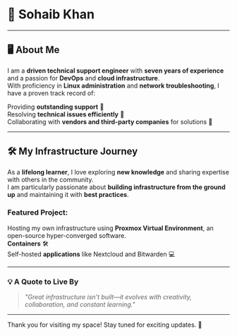 # 🌟 Sohaib Khan

---

## 🖥️ **About Me**

I am a **driven technical support engineer** with **seven years of experience** and a passion for **DevOps** and **cloud infrastructure**.  
With proficiency in **Linux administration** and **network troubleshooting**, I have a proven track record of:

 Providing **outstanding support** 🤝  
 Resolving **technical issues efficiently** 🚀  
 Collaborating with **vendors and third-party companies** for solutions 🔧  

---

## 🛠️ **My Infrastructure Journey**

As a **lifelong learner**, I love exploring **new knowledge** and sharing expertise with others in the community.  
I am particularly passionate about **building infrastructure from the ground up** and maintaining it with **best practices**.  

### Featured Project:
  Hosting my own infrastructure using **Proxmox Virtual Environment**, an open-source hyper-converged software.  
   **Containers** 🛠️  
   Self-hosted **applications** like Nextcloud and Bitwarden 💻  

---

### 💡 **A Quote to Live By**

> _"Great infrastructure isn’t built—it evolves with creativity, collaboration, and constant learning."_  

---

Thank you for visiting my space! Stay tuned for exciting updates. 🌌

